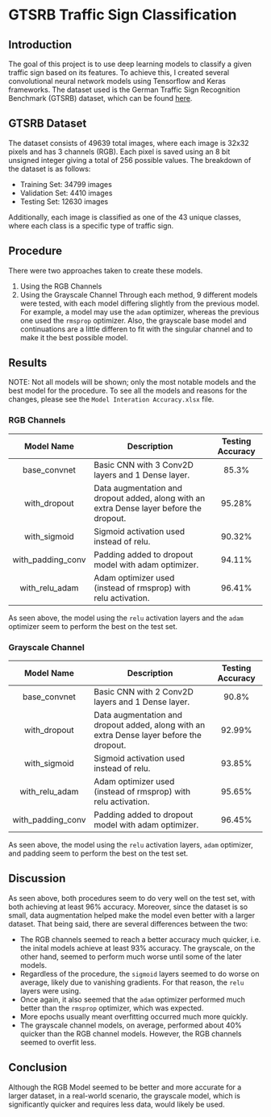 # GTSRB Traffic Sign Classification
## Introduction
The goal of this project is to use deep learning models to classify a given traffic sign based on its features. To achieve this, I created several convolutional neural network models using Tensorflow and Keras frameworks. The dataset used is the German Traffic Sign Recognition Benchmark (GTSRB) dataset, which can be found [here](https://www.kaggle.com/datasets/meowmeowmeowmeowmeow/gtsrb-german-traffic-sign).

## GTSRB Dataset
The dataset consists of 49639 total images, where each image is 32x32 pixels and has 3 channels (RGB). Each pixel is saved using an 8 bit unsigned integer giving a total of 256 possible values. The breakdown of the dataset is as follows:
- Training Set: 34799 images
- Validation Set: 4410 images
- Testing Set: 12630 images

Additionally, each image is classified as one of the 43 unique classes, where each class is a specific type of traffic sign.

## Procedure
There were two approaches taken to create these models.
1. Using the RGB Channels
2. Using the Grayscale Channel
Through each method, 9 different models were tested, with each model differing slightly from the previous model. For example, a model may use the `adam` optimizer, whereas the previous one used the `rmsprop` optimizer. Also, the grayscale base model and continuations are a little differen to fit with the singular channel and to make it the best possible model.

## Results
NOTE: Not all models will be shown; only the most notable models and the best model for the procedure. To see all the models and reasons for the changes, please see the `Model Interation Accuracy.xlsx` file.

### RGB Channels
|     Model Name    | Description                                                                              | Testing Accuracy |
|:-----------------:|------------------------------------------------------------------------------------------|:----------------:|
| base_convnet      | Basic CNN with 3 Conv2D layers and 1 Dense layer.                                        | 85.3%            |
| with_dropout      | Data augmentation and dropout added, along with an extra Dense layer before the dropout. | 95.28%           |
| with_sigmoid      | Sigmoid activation used instead of relu.                                                 | 90.32%           |
| with_padding_conv | Padding added to dropout model with adam optimizer.                                      | 94.11%           |
| with_relu_adam    | Adam optimizer used (instead of rmsprop) with relu activation.                           | 96.41%           |

As seen above, the model using the `relu` activation layers and the `adam` optimizer seem to perform the best on the test set.

### Grayscale Channel
|     Model Name    | Description                                                                              | Testing Accuracy |
|:-----------------:|------------------------------------------------------------------------------------------|:----------------:|
| base_convnet      | Basic CNN with 2 Conv2D layers and 1 Dense layer.                                        | 90.8%            |
| with_dropout      | Data augmentation and dropout added, along with an extra Dense layer before the dropout. | 92.99%           |
| with_sigmoid      | Sigmoid activation used instead of relu.                                                 | 93.85%           |
| with_relu_adam    | Adam optimizer used (instead of rmsprop) with relu activation.                           | 95.65%           |
| with_padding_conv | Padding added to dropout model with adam optimizer.                                      | 96.45%           |

As seen above, the model using the `relu` activation layers, `adam` optimizer, and padding seem to perform the best on the test set.

## Discussion
As seen above, both procedures seem to do very well on the test set, with both achieving at least 96% accuracy. Moreover, since the dataset is so small, data augmentation helped make the model even better with a larger dataset. That being said, there are several differences between the two:
- The RGB channels seemed to reach a better accuracy much quicker, i.e. the inital models achieve at least 93% accuracy. The grayscale, on the other hand, seemed to perform much worse until some of the later models.
- Regardless of the procedure, the `sigmoid` layers seemed to do worse on average, likely due to vanishing gradients. For that reason, the `relu` layers were using.
- Once again, it also seemed that the `adam` optimizer performed much better than the `rmsprop` optimizer, which was expected.
- More epochs usually meant overfitting occurred much more quickly.
- The grayscale channel models, on average, performed about 40% quicker than the RGB channel models. However, the RGB channels seemed to overfit less.

## Conclusion
Although the RGB Model seemed to be better and more accurate for a larger dataset, in a real-world scenario, the grayscale model, which is significantly quicker and requires less data, would likely be used. 

